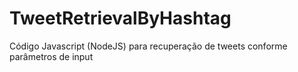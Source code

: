 # TweetRetrievalByHashtag
Código Javascript (NodeJS) para recuperação de tweets conforme parâmetros de input
